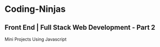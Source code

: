 # Coding-Ninjas

## Front End | Full Stack Web Development - Part 2

Mini Projects Using Javascript
